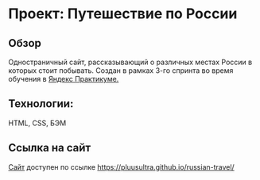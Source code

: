# Проект: Путешествие по России

## Обзор

Одностраничный сайт, рассказывающий о различных местах России в которых стоит побывать.
Создан в рамках 3-го спринта во время обучения в [Яндекс Практикуме.](https://practicum.yandex.ru/)

## Технологии:

HTML, CSS, БЭМ

## Ссылка на сайт

[Сайт](https://pluusultra.github.io/russian-travel/) доступен по ссылке https://pluusultra.github.io/russian-travel/
